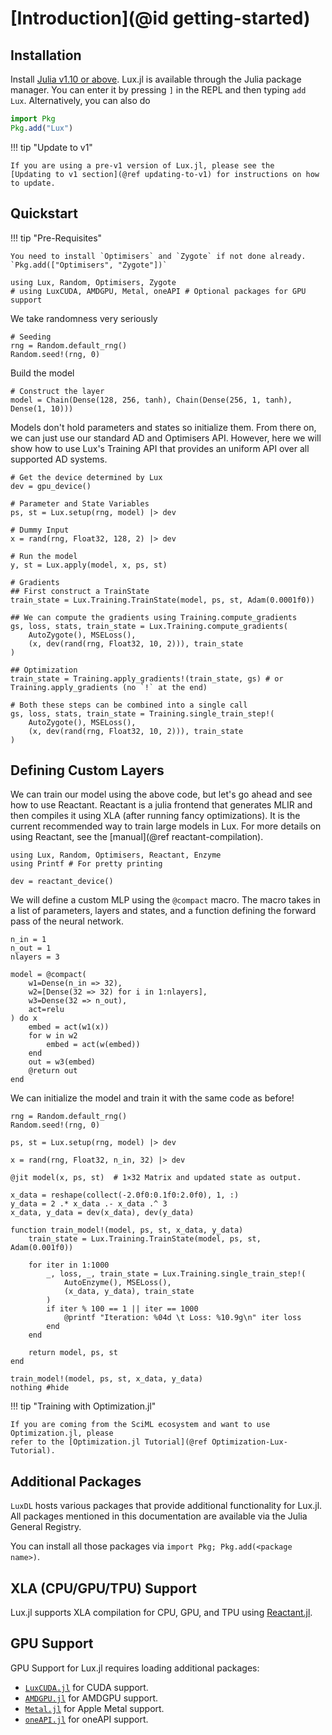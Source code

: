 # [Introduction](@id getting-started)

## Installation

Install [Julia v1.10 or above](https://julialang.org/downloads/). Lux.jl is available
through the Julia package manager. You can enter it by pressing `]` in the REPL and then
typing `add Lux`. Alternatively, you can also do

```julia
import Pkg
Pkg.add("Lux")
```

!!! tip "Update to v1"

    If you are using a pre-v1 version of Lux.jl, please see the
    [Updating to v1 section](@ref updating-to-v1) for instructions on how to update.

## Quickstart

!!! tip "Pre-Requisites"

    You need to install `Optimisers` and `Zygote` if not done already.
    `Pkg.add(["Optimisers", "Zygote"])`

```@example quickstart
using Lux, Random, Optimisers, Zygote
# using LuxCUDA, AMDGPU, Metal, oneAPI # Optional packages for GPU support
```

We take randomness very seriously

```@example quickstart
# Seeding
rng = Random.default_rng()
Random.seed!(rng, 0)
```

Build the model

```@example quickstart
# Construct the layer
model = Chain(Dense(128, 256, tanh), Chain(Dense(256, 1, tanh), Dense(1, 10)))
```

Models don't hold parameters and states so initialize them. From there on, we can just use
our standard AD and Optimisers API. However, here we will show how to use Lux's Training
API that provides an uniform API over all supported AD systems.

```@example quickstart
# Get the device determined by Lux
dev = gpu_device()

# Parameter and State Variables
ps, st = Lux.setup(rng, model) |> dev

# Dummy Input
x = rand(rng, Float32, 128, 2) |> dev

# Run the model
y, st = Lux.apply(model, x, ps, st)

# Gradients
## First construct a TrainState
train_state = Lux.Training.TrainState(model, ps, st, Adam(0.0001f0))

## We can compute the gradients using Training.compute_gradients
gs, loss, stats, train_state = Lux.Training.compute_gradients(
    AutoZygote(), MSELoss(),
    (x, dev(rand(rng, Float32, 10, 2))), train_state
)

## Optimization
train_state = Training.apply_gradients!(train_state, gs) # or Training.apply_gradients (no `!` at the end)

# Both these steps can be combined into a single call
gs, loss, stats, train_state = Training.single_train_step!(
    AutoZygote(), MSELoss(),
    (x, dev(rand(rng, Float32, 10, 2))), train_state
)
```

## Defining Custom Layers

We can train our model using the above code, but let's go ahead and see how to use Reactant.
Reactant is a julia frontend that generates MLIR and then compiles it using XLA (after
running fancy optimizations). It is the current recommended way to train large models in
Lux. For more details on using Reactant, see the [manual](@ref reactant-compilation).

```@example custom_compact
using Lux, Random, Optimisers, Reactant, Enzyme
using Printf # For pretty printing

dev = reactant_device()
```

We will define a custom MLP using the `@compact` macro. The macro takes in a list of
parameters, layers and states, and a function defining the forward pass of the neural
network.

```@example custom_compact
n_in = 1
n_out = 1
nlayers = 3

model = @compact(
    w1=Dense(n_in => 32),
    w2=[Dense(32 => 32) for i in 1:nlayers],
    w3=Dense(32 => n_out),
    act=relu
) do x
    embed = act(w1(x))
    for w in w2
        embed = act(w(embed))
    end
    out = w3(embed)
    @return out
end
```

We can initialize the model and train it with the same code as before!

```@example custom_compact
rng = Random.default_rng()
Random.seed!(rng, 0)

ps, st = Lux.setup(rng, model) |> dev

x = rand(rng, Float32, n_in, 32) |> dev

@jit model(x, ps, st)  # 1×32 Matrix and updated state as output.

x_data = reshape(collect(-2.0f0:0.1f0:2.0f0), 1, :)
y_data = 2 .* x_data .- x_data .^ 3
x_data, y_data = dev(x_data), dev(y_data)

function train_model!(model, ps, st, x_data, y_data)
    train_state = Lux.Training.TrainState(model, ps, st, Adam(0.001f0))

    for iter in 1:1000
        _, loss, _, train_state = Lux.Training.single_train_step!(
            AutoEnzyme(), MSELoss(),
            (x_data, y_data), train_state
        )
        if iter % 100 == 1 || iter == 1000
            @printf "Iteration: %04d \t Loss: %10.9g\n" iter loss
        end
    end

    return model, ps, st
end

train_model!(model, ps, st, x_data, y_data)
nothing #hide
```

!!! tip "Training with Optimization.jl"

    If you are coming from the SciML ecosystem and want to use Optimization.jl, please
    refer to the [Optimization.jl Tutorial](@ref Optimization-Lux-Tutorial).

## Additional Packages

`LuxDL` hosts various packages that provide additional functionality for Lux.jl. All
packages mentioned in this documentation are available via the Julia General Registry.

You can install all those packages via `import Pkg; Pkg.add(<package name>)`.

## XLA (CPU/GPU/TPU) Support

Lux.jl supports XLA compilation for CPU, GPU, and TPU using
[Reactant.jl](https://github.com/EnzymeAD/Reactant.jl).

## GPU Support

GPU Support for Lux.jl requires loading additional packages:

- [`LuxCUDA.jl`](https://github.com/LuxDL/LuxCUDA.jl) for CUDA support.
- [`AMDGPU.jl`](https://github.com/JuliaGPU/AMDGPU.jl) for AMDGPU support.
- [`Metal.jl`](https://github.com/JuliaGPU/Metal.jl) for Apple Metal support.
- [`oneAPI.jl`](https://github.com/JuliaGPU/oneAPI.jl) for oneAPI support.
